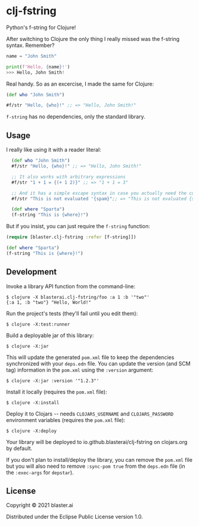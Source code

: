 # clj-fstring

Python's f-string for Clojure!

After switching to Clojure the only thing I really missed was the f-string syntax. Remember?

```python
name = "John Smith"

print(f'Hello, {name}!')
>>> Hello, John Smith!
```

Real handy. So as an excercise, I made the same for Clojure:

```clojure
(def who "John Smith")

#f/str "Hello, {who}!" ;; => "Hello, John Smith!" 

```

`f-string` has no dependencies, only the standard library. 

## Usage

I really like using it with a reader literal:

```clojure
  (def who "John Smith")
  #f/str "Hello, {who}!" ;; => "Hello, John Smith!" 

  ;; It also works with arbitrary expressions
  #f/str "1 + 1 = {(+ 1 2)}" ;; => "1 + 1 = 3"

  ;; And it has a simple escape syntax in case you actually need the curly brackets
  #f/str "This is not evaluated '{spam}";; => "This is not evaluated {spam}"

  (def where "Sparta")
  (f-string "This is {where}!")
```

But if you insist, you can just require the `f-string` function:

```clojure
(require [blaster.clj-fstring :refer [f-string]])

(def where "Sparta")
(f-string "This is {where}!")
```

## Development

Invoke a library API function from the command-line:

    $ clojure -X blasterai.clj-fstring/foo :a 1 :b '"two"'
    {:a 1, :b "two"} "Hello, World!"

Run the project's tests (they'll fail until you edit them):

    $ clojure -X:test:runner

Build a deployable jar of this library:

    $ clojure -X:jar

This will update the generated `pom.xml` file to keep the dependencies synchronized with
your `deps.edn` file. You can update the version (and SCM tag) information in the `pom.xml` using the
`:version` argument:

    $ clojure -X:jar :version '"1.2.3"'

Install it locally (requires the `pom.xml` file):

    $ clojure -X:install

Deploy it to Clojars -- needs `CLOJARS_USERNAME` and `CLOJARS_PASSWORD` environment
variables (requires the `pom.xml` file):

    $ clojure -X:deploy

Your library will be deployed to io.github.blasterai/clj-fstring on clojars.org by default.

If you don't plan to install/deploy the library, you can remove the
`pom.xml` file but you will also need to remove `:sync-pom true` from the `deps.edn`
file (in the `:exec-args` for `depstar`).
    
## License

Copyright © 2021 blaster.ai

Distributed under the Eclipse Public License version 1.0.
